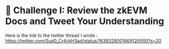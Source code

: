 
# 🌱 Challenge I: Review the zkEVM Docs and Tweet Your Understanding

Here is the link to the twitter thread I wrote : https://twitter.com/Sud0_Cr4ckH3ad/status/1639328001669120000?s=20 
